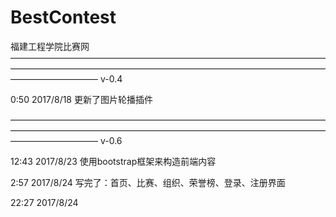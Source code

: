# BestContest
福建工程学院比赛网
——————————————————————————————————————————————————————————————————————————————————
v-0.4

0:50 2017/8/18
更新了图片轮播插件

——————————————————————————————————————————————————————————————————————————————————
v-0.6

12:43 2017/8/23
使用bootstrap框架来构造前端内容

2:57 2017/8/24
写完了：首页、比赛、组织、荣誉榜、登录、注册界面

22:27 2017/8/24
